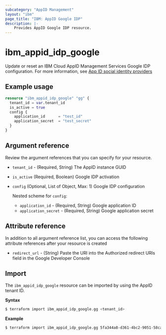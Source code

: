 ```yaml
---
subcategory: "AppID Management"
layout: "ibm"
page_title: "IBM: AppID Google IDP"
description: |-
    Provides AppID Google IDP resource.
---
```


# ibm_appid_idp_google

Update or reset an IBM Cloud AppID Management Services Google IDP configuration. For more information, see [App ID social identity providers](https://cloud.ibm.com/docs/appid?topic=appid-social)

## Example usage

```terraform
resource "ibm_appid_idp_google" "gg" {
  tenant_id = var.tenant_id
  is_active = true
  config {
    application_id      = "test_id"
    application_secret 	= "test_secret"
  }
}
```

## Argument reference
Review the argument references that you can specify for your resource.

- `tenant_id` - (Required, String) The AppID instance GUID
- `is_active` (Required, Boolean) Google IDP activation
- `config` (Optional, List of Object, Max: 1) Google IDP configuration

  Nested scheme for `config`:
    - `application_id` - (Required, String) Google application ID
    - `application_secret` - (Required, String) Google application secret

## Attribute reference
In addition to all argument reference list, you can access the following attribute references after your resource is created

- `redirect_url` - (String) Paste the URI into the Authorized redirect URIs field in the Google Developer Console

## Import

The `ibm_appid_idp_google` resource can be imported by using the AppID tenant ID.

**Syntax**

```bash
$ terraform import ibm_appid_idp_google.gg <tenant_id>
```
**Example**

```bash
$ terraform import ibm_appid_idp_google.gg 5fa344a8-d361-4bc2-9051-58ca253f4b2b
```
